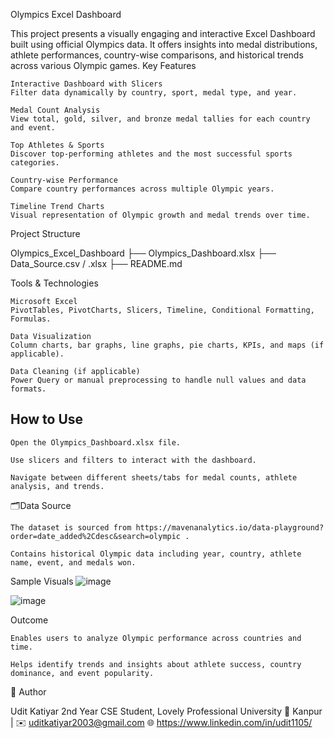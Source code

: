  Olympics Excel Dashboard

This project presents a visually engaging and interactive Excel Dashboard built using official Olympics data. It offers insights into medal distributions, athlete performances, country-wise comparisons, and historical trends across various Olympic games.
Key Features

    Interactive Dashboard with Slicers
    Filter data dynamically by country, sport, medal type, and year.

    Medal Count Analysis
    View total, gold, silver, and bronze medal tallies for each country and event.

    Top Athletes & Sports
    Discover top-performing athletes and the most successful sports categories.

    Country-wise Performance
    Compare country performances across multiple Olympic years.

    Timeline Trend Charts
    Visual representation of Olympic growth and medal trends over time.

 Project Structure

Olympics_Excel_Dashboard
├── Olympics_Dashboard.xlsx
├── Data_Source.csv / .xlsx
├── README.md

 Tools & Technologies

    Microsoft Excel
    PivotTables, PivotCharts, Slicers, Timeline, Conditional Formatting, Formulas.

    Data Visualization
    Column charts, bar graphs, line graphs, pie charts, KPIs, and maps (if applicable).

    Data Cleaning (if applicable)
    Power Query or manual preprocessing to handle null values and data formats.

## How to Use

    Open the Olympics_Dashboard.xlsx file.

    Use slicers and filters to interact with the dashboard.

    Navigate between different sheets/tabs for medal counts, athlete analysis, and trends.

🗂Data Source

    The dataset is sourced from https://mavenanalytics.io/data-playground?order=date_added%2Cdesc&search=olympic .

    Contains historical Olympic data including year, country, athlete name, event, and medals won.

 Sample Visuals
 ![image](https://github.com/user-attachments/assets/df218b3f-2a7e-43be-89d4-03d52c7df6a9)

![image](https://github.com/user-attachments/assets/6d48a62f-f557-41e1-8f0e-7251bc2ab74f)

   

Outcome

    Enables users to analyze Olympic performance across countries and time.

    Helps identify trends and insights about athlete success, country dominance, and event popularity.

📌 Author

Udit Katiyar
2nd Year CSE Student, Lovely Professional University
📍 Kanpur | ✉️ uditkatiyar2003@gmail.com 🌐 https://www.linkedin.com/in/udit1105/  
